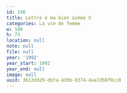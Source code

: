 ```yaml
---
id: 246
title: Lettre é ma bien aimée X
categories: La vie de femme
w: 100
h: 73
location: null
note: null
file: null
year: '1992'
year_start: 1992
year_end: null
image: null
uuid: 3613dd29-dbfa-430b-8374-4aa7d50f9cc8
---
```


